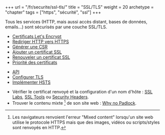 +++
url = "/fr/securite/ssl-tls/"
title = "SSL/TLS"
weight = 20
archetype = "chapter"
tags = ["https", "sécurité", "ssl"]
+++

Tous les services (HTTP, mais aussi accès distant, bases de données, emails...) sont sécurisés par une couche SSL/TLS.

- [Certificats Let's Encrypt](lets-encrypt)
- [Rediriger HTTP vers HTTPS](redirect-http-to-https)
- [Générer une CSR](csr)
- [Ajouter un certificat SSL](add-a-ssl-certificate)
- [Renouveler un certificat SSL](renew-a-ssl-certificate)
- [Priorité des certificats](certificates-priorities)

* [API](https://api.alwaysdata.com/v1/ssl/doc/)
* [Configurer TLS](configure-tls)
* [Implémenter HSTS](hsts)

- Vérifier le certificat renvoyé et la configuration d'un nom d'hôte : [SSL Labs](https://www.ssllabs.com), [SSL Tools](https://ssl-tools.net/) ou [Security Headers](https://securityheaders.com).
- Trouver le contenu mixte [^1] de son site web : [Why no Padlock](https://www.whynopadlock.com/).

[^1]: Les navigateurs renvoient l'erreur "Mixed content" lorsqu'un site web utilise le protocole HTTPS mais que des images, vidéos ou scripts/styles sont renvoyés en HTTP.
